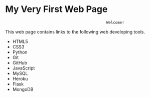 # My Very First Web Page

                                                 Welcome!

This web page contains links to the following web developing tools.

* HTML5
* CSS3
* Python
* Git
* GitHub
* JavaScript
* MySQL
* Heroku
* Flask
* MongoDB
